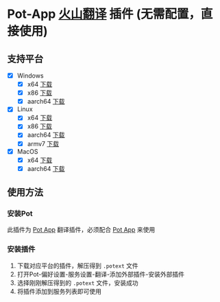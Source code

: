 # Pot-App [火山翻译](https://translate.volcengine.com/) 插件 (无需配置，直接使用)

## 支持平台

- [x] Windows
  - [x] x64 [下载](https://ghproxy.com/https://github.com/TechDecryptor/pot-app-translate-plugin-volcengine/releases/latest/download/x86_64-pc-windows-msvc.zip)
  - [x] x86 [下载](https://ghproxy.com/https://github.com/TechDecryptor/pot-app-translate-plugin-volcengine/releases/latest/download/i686-pc-windows-msvc.zip)
  - [x] aarch64 [下载](https://ghproxy.com/https://github.com/TechDecryptor/pot-app-translate-plugin-volcengine/releases/latest/download/aarch64-pc-windows-msvc.zip)
- [x] Linux
  - [x] x64 [下载](https://ghproxy.com/https://github.com/TechDecryptor/pot-app-translate-plugin-volcengine/releases/latest/download/x86_64-unknown-linux-gnu.zip)
  - [x] x86 [下载](https://ghproxy.com/https://github.com/TechDecryptor/pot-app-translate-plugin-volcengine/releases/latest/download/i686-unknown-linux-gnu.zip)
  - [x] aarch64 [下载](https://ghproxy.com/https://github.com/TechDecryptor/pot-app-translate-plugin-volcengine/releases/latest/download/aarch64-unknown-linux-gnu.zip)
  - [x] armv7 [下载](https://ghproxy.com/https://github.com/TechDecryptor/pot-app-translate-plugin-volcengine/releases/latest/download/armv7-unknown-linux-gnueabihf.zip)
- [x] MacOS
  - [x] x64 [下载](https://ghproxy.com/https://github.com/TechDecryptor/pot-app-translate-plugin-volcengine/releases/latest/download/x86_64-apple-darwin.zip)
  - [x] aarch64 [下载](https://ghproxy.com/https://github.com/TechDecryptor/pot-app-translate-plugin-volcengine/releases/latest/download/aarch64-apple-darwin.zip)

## 使用方法

### 安装Pot

此插件为 [Pot App](https://github.com/pot-app/pot-desktop) 翻译插件，必须配合 [Pot App](https://github.com/pot-app/pot-desktop) 来使用

### 安装插件

1. 下载对应平台的插件，解压得到 `.potext` 文件
2. 打开Pot-偏好设置-服务设置-翻译-添加外部插件-安装外部插件
3. 选择刚刚解压得到的 `.potext` 文件，安装成功
4. 将插件添加到服务列表即可使用
